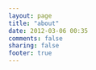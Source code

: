 ```yaml
---
layout: page
title: "about"
date: 2012-03-06 00:35
comments: false
sharing: false
footer: true
---
```

